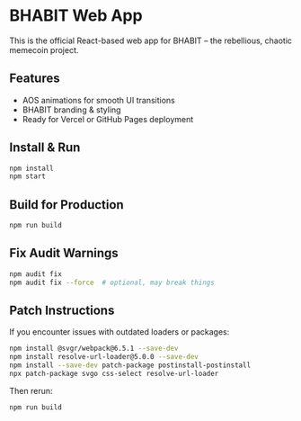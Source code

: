 # BHABIT Web App

This is the official React-based web app for BHABIT – the rebellious, chaotic memecoin project.

## Features

- AOS animations for smooth UI transitions
- BHABIT branding & styling
- Ready for Vercel or GitHub Pages deployment

## Install & Run

```bash
npm install
npm start
```

## Build for Production

```bash
npm run build
```

## Fix Audit Warnings

```bash
npm audit fix
npm audit fix --force  # optional, may break things
```

## Patch Instructions

If you encounter issues with outdated loaders or packages:
```bash
npm install @svgr/webpack@6.5.1 --save-dev
npm install resolve-url-loader@5.0.0 --save-dev
npm install --save-dev patch-package postinstall-postinstall
npx patch-package svgo css-select resolve-url-loader
```

Then rerun:
```bash
npm run build
```